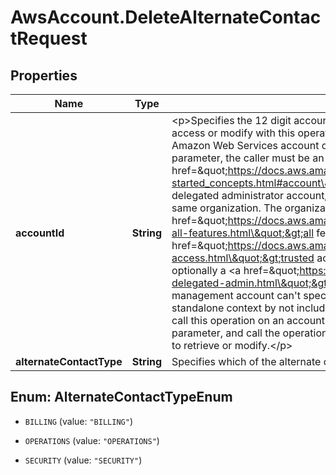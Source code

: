# AwsAccount.DeleteAlternateContactRequest

## Properties

Name | Type | Description | Notes
------------ | ------------- | ------------- | -------------
**accountId** | **String** | &lt;p&gt;Specifies the 12 digit account ID number of the Amazon Web Services account that you want to access or modify with this operation.&lt;/p&gt; &lt;p&gt;If you do not specify this parameter, it defaults to the Amazon Web Services account of the identity used to call the operation.&lt;/p&gt; &lt;p&gt;To use this parameter, the caller must be an identity in the &lt;a href&#x3D;\&quot;https://docs.aws.amazon.com/organizations/latest/userguide/orgs_getting-started_concepts.html#account\&quot;&gt;organization&#39;s management account&lt;/a&gt; or a delegated administrator account, and the specified account ID must be a member account in the same organization. The organization must have &lt;a href&#x3D;\&quot;https://docs.aws.amazon.com/organizations/latest/userguide/orgs_manage_org_support-all-features.html\&quot;&gt;all features enabled&lt;/a&gt;, and the organization must have &lt;a href&#x3D;\&quot;https://docs.aws.amazon.com/organizations/latest/userguide/using-orgs-trusted-access.html\&quot;&gt;trusted access&lt;/a&gt; enabled for the Account Management service, and optionally a &lt;a href&#x3D;\&quot;https://docs.aws.amazon.com/organizations/latest/userguide/using-orgs-delegated-admin.html\&quot;&gt;delegated admin&lt;/a&gt; account assigned.&lt;/p&gt; &lt;note&gt; &lt;p&gt;The management account can&#39;t specify its own &lt;code&gt;AccountId&lt;/code&gt;; it must call the operation in standalone context by not including the &lt;code&gt;AccountId&lt;/code&gt; parameter.&lt;/p&gt; &lt;/note&gt; &lt;p&gt;To call this operation on an account that is not a member of an organization, then don&#39;t specify this parameter, and call the operation using an identity belonging to the account whose contacts you wish to retrieve or modify.&lt;/p&gt; | [optional] 
**alternateContactType** | **String** | Specifies which of the alternate contacts to delete.  | 



## Enum: AlternateContactTypeEnum


* `BILLING` (value: `"BILLING"`)

* `OPERATIONS` (value: `"OPERATIONS"`)

* `SECURITY` (value: `"SECURITY"`)





